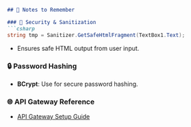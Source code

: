 ```markdown
## 🧠 Notes to Remember

### 🔐 Security & Sanitization
```csharp
string tmp = Sanitizer.GetSafeHtmlFragment(TextBox1.Text);
```
- Ensures safe HTML output from user input.

### 🔒 Password Hashing
- **BCrypt**: Use for secure password hashing.

### 🌐 API Gateway Reference
- [API Gateway Setup Guide](https://server.hk/blog/14203/)
```
